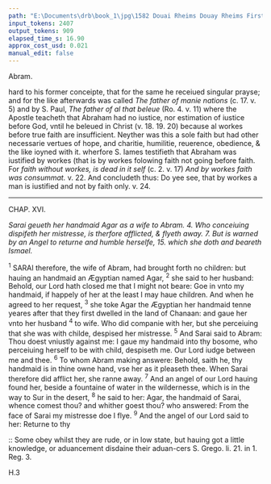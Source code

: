 ```yaml
---
path: "E:\Documents\drb\book_1\jpg\1582 Douai Rheims Douay Rheims First Edition  1 of 3 1609 Old Testament.pdf-81.jpg"
input_tokens: 2407
output_tokens: 909
elapsed_time_s: 16.90
approx_cost_usd: 0.021
manual_edit: false
---
```

Abram.

hard to his former conceipte, that for the same he receiued singular prayse; and for the like afterwards was called *The father of manie nations* (c. 17. v. 5) and by S. Paul, *The father of al that beleue* (Ro. 4. v. 11) where the Apostle teacheth that Abraham had no iustice, nor estimation of iustice before God, vntil he beleued in Christ (v. 18. 19. 20) because al workes before true faith are insufficient. Neyther was this a sole faith but had other necessarie vertues of hope, and charitie, humilitie, reuerence, obedience, & the like ioyned with it. wherfore S. Iames testifieth that Abraham was iustified by workes (that is by workes folowing faith not going before faith. For *faith without workes, is dead in it self* (c. 2. v. 17) *And by workes faith was consummat.* v. 22. And concludeth thus: Do yee see, that by workes a man is iustified and not by faith only. v. 24.

[^1]: Not workes before faith but ioyned with faith are meritorious.

[^2]: Onlie faith doth not iustifie.

---

CHAP. XVI.

*Sarai geueth her handmaid Agar as a wife to Abram. 4. Who conceiuing dispifeth her mistresse, is therfore afflicted, & flyeth away. 7. But is warned by an Angel to returne and humble herselfe, 15. which she doth and beareth Ismael.*

<sup>1</sup> SARAI therefore, the wife of Abram, had brought forth no children: but hauing an handmaid an Ægyptian named Agar, <sup>2</sup> she said to her husband: Behold, our Lord hath closed me that I might not beare: Goe in vnto my handmaid, if happely of her at the least I may haue children. And when he agreed to her request, <sup>3</sup> she toke Agar the Ægyptian her handmaid tenne yeares after that they first dwelled in the land of Chanaan: and gaue her vnto her husband <sup>4</sup> to wife. Who did companie with her, but she perceiuing that she was with childe, despised her mistresse. <sup>5</sup> And Sarai said to Abram: Thou doest vniustly against me: I gaue my handmaid into thy bosome, who perceiuing herself to be with child, despiseth me. Our Lord iudge between me and thee. <sup>6</sup> To whom Abram making answere: Behold, saith he, thy handmaid is in thine owne hand, vse her as it pleaseth thee. When Sarai therefore did afflict her, she ranne away. <sup>7</sup> And an angel of our Lord hauing found her, beside a fountaine of water in the wildernesse, which is in the way to Sur in the desert, <sup>8</sup> he said to her: Agar, the handmaid of Sarai, whence comest thou? and whither goest thou? who answered: From the face of Sarai my mistresse doe I flye. <sup>9</sup> And the angel of our Lord said to her: Returne to thy

<aside>:: Some obey whilst they are rude, or in low state, but hauing got a little knowledge, or aduancement disdaine their aduan-cers S. Grego. li. 21. in 1. Reg. 3.</aside>

H.3